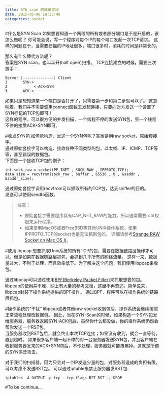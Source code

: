 ```yaml
---
title: SYN scan 的简单实现
date: 2015-05-06 19:33:40
categories: socket
---
```


#什么是SYN Scan
如果想要知道一个网段的所有或者部分端口是不是开启的，该怎么做呢？
你可能会说，写一个程序对每个IP的每个端口发起一次TCP请求。
这样的问题在于，当需要扫描的IP地址很多，端口很多时，消耗的时间是非常长的。  
  
那么有什么替代方法呢？  
答案是SYN scan，也叫半开(half open)扫描。
TCP连接建立的时候，需要三次握手：  

    Server |--------------| Client  
    1       SYN->  
    2            <-ACK+SYN
    3       ACK->

如果只是想知道某一个端口是否打开了，只需要第一步和第二步就可以了。
这意味着，我们并不需要调用connect函数去发起连接，只要向对方发送一个设置了SYN标记的TCP包即可！  
这样的程序，可以很方便的并发扫描，一个线程不停的发送SYN包，另一个线程不停的接受ACK+SYN即可。

#收发SYN包
如何能构造、发送一个SYN包呢？答案是用raw socket，原始套接字。  
通过原始套接字可以构造、接收各种不同类型的包，以太帧、IP、ICMP、TCP等等，甚至错误的数据包。  
下面是一个接收TCP包的例子：

    int sock_raw = socket(PF_INET , SOCK_RAW , IPPROTO_TCP);
    data_size = recvfrom(sock_raw , buffer , 65536 , 0 , &saddr , &saddr_size);

通过原始套接字调用recvfrom可以抓取所有的TCP包，达到sniffer的目的。  
发送可以使用sendto函数。

>注意：  
>*    原始套接字需要程序具有CAP_NET_RAW的能力，所以通常需要root权限来运行程序。  
>*    如果使用MacOS或者FreeBSD等其他UNIX操作系统，使用IPPROTO_TCP的socket也是无法抓到包的。
>     详细请参考[Strange RAW Socket on Mac OS X](http://stackoverflow.com/questions/6878603/strange-raw-socket-on-mac-os-x)。

#使用libpcap
想要抓取Unix系统的所有TCP的包，需要在数据链路层操作才可以。但是如果在数据链路层抓包，会抓到几乎所有的网络流量。
这样一来，数据量过大，不利于处理，而且效率低下。为了解决这个问题，我们使用libpcap来收包。  

通过libpcap可以通过使用[BPF(Berkeley Packet Filter)](http://en.wikipedia.org/wiki/Berkeley_Packet_Filter)来抓取想要的包。
libpcap的使用并不难，网上有大量的参考文档，这里不再赘述。简单说来，libpcap封装了操作系统提供的BPF操作。
通过BPF，程序可以在操作系统的链路层抓包。

#操作系统的“干扰”
libpcap或者其他raw socket收到包后，操作系统会继续按照正常流程处理改数据包。
因此，当在SYN-Scan的时候，如果构造一个SYN包发给服务器，服务器返回SYN-ACK包后，虽然你什么都没做，你的操作系统仍然会帮你发送一个RST包。  
当服务器收到RST包后，就会终止本次TCP连接；如果没有收到，就会一直等待，直到超时。
如果很多客户端一起不停的对一台服务器发送SYN包，并且客户端在收到服务器发来的ACK+SYN包后，不作处理，服务器就可能瘫痪掉。这就是所谓的SYN洪泛攻击。  

对于我们的扫描器，因为只会对一个IP发送少量的包，对服务器造成的负担有限，可以考虑不发送RST包。
可以通过iptable来禁止服务器发RST包:  
  
    iptables -A OUTPUT -p tcp --tcp-flags RST RST -j DROP
    
#To be continue...